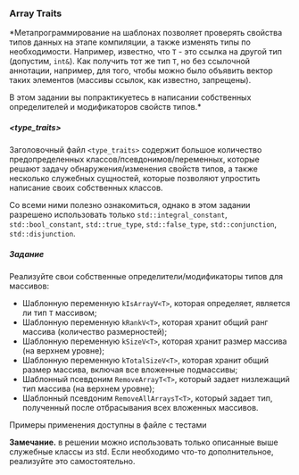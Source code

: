 ### Array Traits

*Метапрограммирование на шаблонах позволяет проверять свойства типов данных на этапе компиляции, а также изменять типы
по необходимости. Например, известно, что `T` - это ссылка на другой тип (допустим, `int&`). Как получить тот же тип
`T`, но без ссылочной аннотации, например, для того, чтобы можно было объявить вектор таких элементов (массивы ссылок,
как известно, запрещены).

В этом задании вы попрактикуетесь в написании собственных определителей и модификаторов свойств типов.*

##### <type_traits>

Заголовочный файл `<type_traits>` содержит большое количество предопределенных классов/псевдонимов/переменных, которые
решают задачу обнаружения/изменения свойств типов, а также несколько служебных сущностей, которые позволяют упростить
написание своих собственных классов.

Со всеми ними полезно ознакомиться, однако в этом задании разрешено использовать только `std::integral_constant`,
`std::bool_constant`, `std::true_type`, `std::false_type`, `std::conjunction`, `std::disjunction`.

##### Задание

Реализуйте свои собственные определители/модификаторы типов для массивов:

* Шаблонную переменную `kIsArrayV<T>`, которая определяет, является ли тип `T` массивом;
* Шаблонную переменную `kRankV<T>`, которая хранит общий ранг массива (количество размерностей);
* Шаблонную переменную `kSizeV<T>`, которая хранит размер массива (на верхнем уровне);
* Шаблонную переменную `kTotalSizeV<T>`, которая хранит общий размер массива, включая все вложенные подмассивы;
* Шаблонный псевдоним `RemoveArrayT<T>`, который задает низлежащий тип массива (на верхнем уровне);
* Шаблонный псевдоним `RemoveAllArraysT<T>`, который задает тип, полученный после отбрасывания всех вложенных массивов.

Примеры применения доступны в файле с тестами

**Замечание.** в решении можно использовать только описанные выше служебные классы из std. Если необходимо что-то
дополнительное, реализуйте это самостоятельно.
